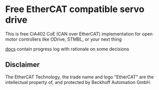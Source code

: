# Free EtherCAT compatible servo drive

This is free CiA402 CoE (CAN over EtherCAT) implementation for open motor controllers like ODrive, STMBL, or your next thing

[docs](https://kubabuda.github.io/ecat_servo/001-intro) contain progress log with rationale on some decisions

## Disclaimer

The EtherCAT Technology, the trade name and logo "EtherCAT" are the intellectual property of, and protected by Beckhoff Automation GmbH.
